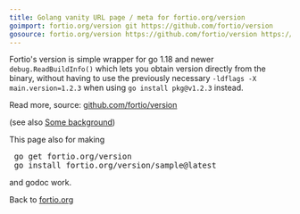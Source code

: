 ```yaml
---
title: Golang vanity URL page / meta for fortio.org/version
goimport: fortio.org/version git https://github.com/fortio/version
gosource: fortio.org/version https://github.com/fortio/version https://github.com/fortio/version/tree/main{/dir} https://github.com/fortio/version/blob/main{/dir}/{file}#L{line}
---
```


Fortio's version is simple wrapper for go 1.18 and newer `debug.ReadBuildInfo()` which lets
you obtain version directly from the binary, without having to use the previously necessary
`-ldflags -X main.version=1.2.3` when using `go install pkg@v1.2.3` instead.

Read more, source: [github.com/fortio/version](https://github.com/fortio/version)

(see also [Some background](https://github.com/golang/go/issues/52898))

This page also for making
<pre>
 go get fortio.org/version
 go install fortio.org/version/sample@latest
</pre>
and godoc work.
<p>
Back to <a href="https://fortio.org/">fortio.org</a>
